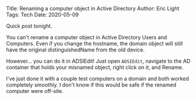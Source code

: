 Title: Renaming a computer object in Active Directory
Author: Eric Light
Tags: Tech
Date: 2020-05-09

Quick post tonight.

You can't rename a computer object in Active Directory Users and Computers.  Even if you change the hostname, the domain object will still have the original distinguishedName from the old device.

However... you can do it in ADSIEdit!  Just open `ADSIEdit`, navigate to the AD container that holds your misnamed object, right click on it, and Rename.

I've just done it with a couple test computers on a domain and both worked completely smoothly.  I don't know if this would be safe if the renamed computer were off-site.
